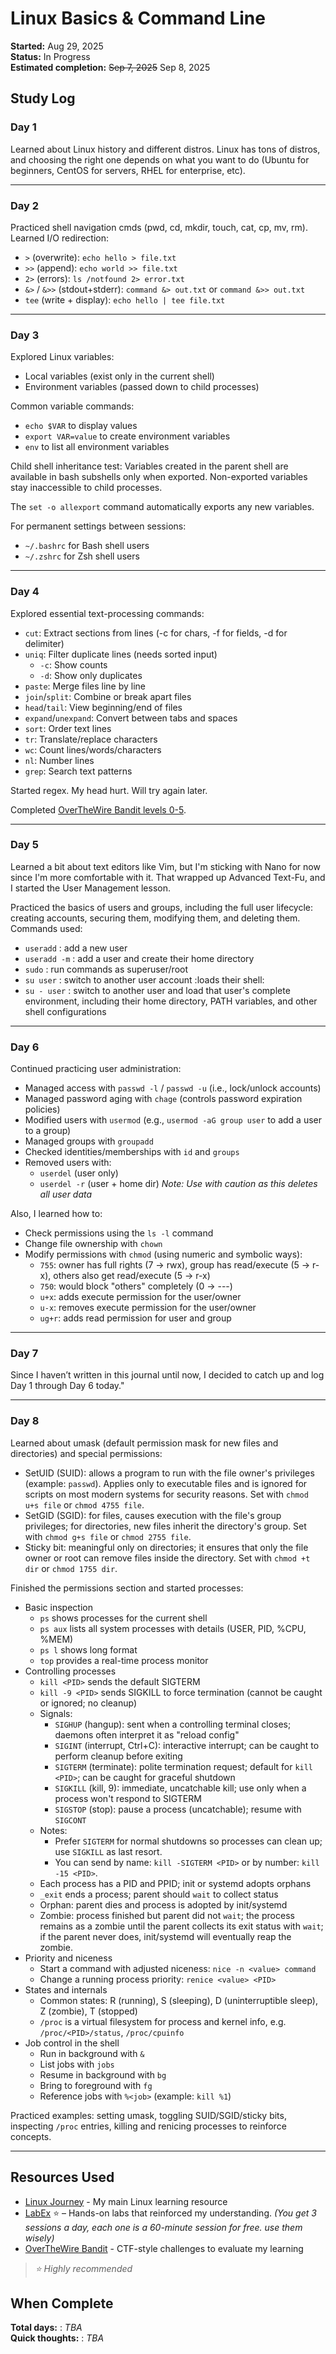 # Linux Basics & Command Line

**Started:** Aug 29, 2025  
**Status:** In Progress  
**Estimated completion:** ~~Sep 7, 2025~~ Sep 8, 2025  
## Study Log

### Day 1
Learned about Linux history and different distros. Linux has tons of distros, and choosing the right one depends on what you want to do (Ubuntu for beginners, CentOS for servers, RHEL for enterprise, etc).

---

### Day 2
Practiced shell navigation cmds (pwd, cd, mkdir, touch, cat, cp, mv, rm). Learned I/O redirection:  
- `>` (overwrite): `echo hello > file.txt`  
- `>>` (append): `echo world >> file.txt`  
- `2>` (errors): `ls /notfound 2> error.txt`  
- `&>` / `&>>` (stdout+stderr): `command &> out.txt` or `command &>> out.txt`  
- `tee` (write + display): `echo hello | tee file.txt`

---
  
### Day 3
Explored Linux variables:
- Local variables (exist only in the current shell)
- Environment variables (passed down to child processes)

Common variable commands:
- `echo $VAR` to display values
- `export VAR=value` to create environment variables  
- `env` to list all environment variables

Child shell inheritance test: Variables created in the parent shell are available in bash subshells only when exported. Non-exported variables stay inaccessible to child processes.

The `set -o allexport` command automatically exports any new variables.

For permanent settings between sessions:
- `~/.bashrc` for Bash shell users
- `~/.zshrc` for Zsh shell users

---

### Day 4
Explored essential text-processing commands:
- `cut`: Extract sections from lines (-c for chars, -f for fields, -d for delimiter)
- `uniq`: Filter duplicate lines (needs sorted input)
    - `-c`: Show counts
    - `-d`: Show only duplicates
- `paste`: Merge files line by line
- `join`/`split`: Combine or break apart files
- `head`/`tail`: View beginning/end of files
- `expand`/`unexpand`: Convert between tabs and spaces
- `sort`: Order text lines
- `tr`: Translate/replace characters
- `wc`: Count lines/words/characters
- `nl`: Number lines
- `grep`: Search text patterns

Started regex. My head hurt. Will try again later.

Completed [OverTheWire Bandit levels 0-5](https://github.com/HoRiiZeN/overthewire-bandit-notes).

---

### Day 5
Learned a bit about text editors like Vim, but I'm sticking with Nano for now since I'm more comfortable with it. That wrapped up Advanced Text-Fu, and I started the User Management lesson.  

Practiced the basics of users and groups, including the full user lifecycle: creating accounts, securing them, modifying them, and deleting them. Commands used:

- `useradd` : add a new user
- `useradd -m` : add a user and create their home directory
- `sudo` : run commands as superuser/root
- `su user` : switch to another user account :loads their shell:
- `su - user` : switch to another user and load that user's complete environment, including their home directory, PATH variables, and other shell configurations

---

### Day 6
Continued practicing user administration:
- Managed access with `passwd -l` / `passwd -u` (i.e., lock/unlock accounts)
- Managed password aging with `chage` (controls password expiration policies)
- Modified users with `usermod` (e.g., `usermod -aG group user` to add a user to a group)
- Managed groups with `groupadd`
- Checked identities/memberships with `id` and `groups`
- Removed users with:
    - `userdel` (user only)
    - `userdel -r` (user + home dir) *Note: Use with caution as this deletes all user data*

Also, I learned how to:
- Check permissions using the `ls -l` command
- Change file ownership with `chown`
- Modify permissions with `chmod` (using numeric and symbolic ways):
    - `755`: owner has full rights (7 → rwx), group has read/execute (5 → r-x), others also get read/execute (5 → r-x)
    - `750`: would block "others" completely (0 → ---)  
    - `u+x`: adds execute permission for the user/owner
    - `u-x`: removes execute permission for the user/owner
    - `ug+r`: adds read permission for user and group
---

### Day 7
Since I haven’t written in this journal until now, I decided to catch up and log Day 1 through Day 6 today."

---

### Day 8
Learned about umask (default permission mask for new files and directories) and special permissions:

- SetUID (SUID): allows a program to run with the file owner's privileges (example: `passwd`). Applies only to executable files and is ignored for scripts on most modern systems for security reasons. Set with `chmod u+s file` or `chmod 4755 file`.
- SetGID (SGID): for files, causes execution with the file's group privileges; for directories, new files inherit the directory's group. Set with `chmod g+s file` or `chmod 2755 file`.
- Sticky bit: meaningful only on directories; it ensures that only the file owner or root can remove files inside the directory. Set with `chmod +t dir` or `chmod 1755 dir`.

Finished the permissions section and started processes:

- Basic inspection
    - `ps` shows processes for the current shell
    - `ps aux` lists all system processes with details (USER, PID, %CPU, %MEM)
    - `ps l` shows long format
    - `top` provides a real-time process monitor
- Controlling processes
    - `kill <PID>` sends the default SIGTERM
    - `kill -9 <PID>` sends SIGKILL to force termination (cannot be caught or ignored; no cleanup)
    - Signals:
        - `SIGHUP` (hangup): sent when a controlling terminal closes; daemons often interpret it as "reload config"
        - `SIGINT` (interrupt, Ctrl+C): interactive interrupt; can be caught to perform cleanup before exiting
        - `SIGTERM` (terminate): polite termination request; default for `kill <PID>`; can be caught for graceful shutdown
        - `SIGKILL` (kill, 9): immediate, uncatchable kill; use only when a process won't respond to SIGTERM
        - `SIGSTOP` (stop): pause a process (uncatchable); resume with `SIGCONT`
    - Notes:
        - Prefer `SIGTERM` for normal shutdowns so processes can clean up; use `SIGKILL` as last resort.
        - You can send by name: `kill -SIGTERM <PID>` or by number: `kill -15 <PID>`.
    - Each process has a PID and PPID; init or systemd adopts orphans
    - `_exit` ends a process; parent should `wait` to collect status
    - Orphan: parent dies and process is adopted by init/systemd
    - Zombie: process finished but parent did not `wait`; the process remains as a zombie until the parent collects its exit status with `wait`; if the parent never does, init/systemd will eventually reap the zombie.
- Priority and niceness
    - Start a command with adjusted niceness: `nice -n <value> command`
    - Change a running process priority: `renice <value> <PID>`
- States and internals
    - Common states: R (running), S (sleeping), D (uninterruptible sleep), Z (zombie), T (stopped)
    - `/proc` is a virtual filesystem for process and kernel info, e.g. `/proc/<PID>/status`, `/proc/cpuinfo`
- Job control in the shell
    - Run in background with `&`
    - List jobs with `jobs`
    - Resume in background with `bg`
    - Bring to foreground with `fg`
    - Reference jobs with `%<job>` (example: `kill %1`)

Practiced examples: setting umask, toggling SUID/SGID/sticky bits, inspecting `/proc` entries, killing and renicing processes to reinforce concepts.

---

## Resources Used
- [Linux Journey](https://linuxjourney.com/) - My main Linux learning resource
- [LabEx](https://labex.io/learn) ⭐ – Hands-on labs that reinforced my understanding. *(You get 3 sessions a day, each one is a 60-minute session for free. use them wisely)*  
- [OverTheWire Bandit](https://overthewire.org/wargames/bandit/) - CTF-style challenges to evaluate my learning <br>

> *⭐ Highly recommended*
## When Complete
**Total days:** : *TBA*  
**Quick thoughts:**  : *TBA*

